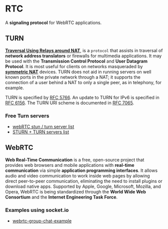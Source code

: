 # RTC

A **signaling protocol** for WebRTC applications.

## TURN

**[Traversal Using Relays around NAT][0]**, is a `protocol` that assists in traversal of **network address translators** or firewalls for multimedia applications. It may be used with the **Transmission Control Protocol** and **User Datagram Protocol**. It is most useful for clients on networks masqueraded by [**symmetric NAT**][1] devices. TURN does not aid in running servers on well known ports in the private network through a NAT; it supports the connection of a user behind a NAT to only a single peer, as in telephony, for example.

TURN is specified by [RFC 5766][2]. An update to TURN for IPv6 is specified in [RFC 6156][3]. The TURN URI scheme is documented in [RFC 7065][4].


### Free Turn servers

+ [webRTC stun / turn server list][5]
+ [STURN + TURN servers list][6]

## WebRTC

**Web Real-Time Communication** is a free, open-source project that provides web browsers and mobile applications with **real-time communication** via simple **application programming interfaces**. It allows audio and video communication to work inside web pages by allowing direct peer-to-peer communication, eliminating the need to install plugins or download native apps. Supported by Apple, Google, Microsoft, Mozilla, and Opera, WebRTC is being standardized through the **World Wide Web Consortium** and the **Internet Engineering Task Force**.

### Examples using socket.io

+ [webrtc-group-chat-example][7]


[0]: https://en.wikipedia.org/wiki/Traversal_Using_Relays_around_NAT
[1]: https://en.wikipedia.org/wiki/Network_address_translation#Symmetric_NAT
[2]: https://tools.ietf.org/html/rfc5766
[3]: https://tools.ietf.org/html/rfc6156
[4]: https://tools.ietf.org/html/rfc7065
[5]: https://gist.github.com/sagivo/3a4b2f2c7ac6e1b5267c2f1f59ac6c6b
[6]: https://gist.github.com/yetithefoot/7592580
[7]: https://github.com/anoek/webrtc-group-chat-example
